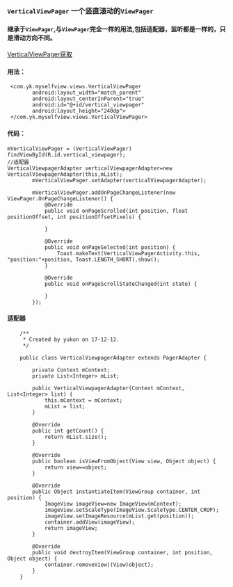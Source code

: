 ### `VerticalViewPager` 一个竖直滚动的`ViewPager`
#### 继承于`ViewPager`,与`ViewPager`完全一样的用法,包括适配器，监听都是一样的，只是滑动方向不同。
[VerticalViewPager获取](https://github.com/yukunkun/MySelfView/blob/master/app/src/main/java/com/yk/myselfview/views/VerticalViewPager.java)
#### 用法：
     <com.yk.myselfview.views.VerticalViewPager 
            android:layout_width="match_parent"
            android:layout_centerInParent="true"
            android:id="@+id/vertical_viewpager"
            android:layout_height="240dp">
     </com.yk.myselfview.views.VerticalViewPager>
#### 代码：
    mVerticalViewPager = (VerticalViewPager) findViewById(R.id.vertical_viewpager);
    //适配器
    VerticalViewpagerAdapter verticalViewpagerAdapter=new VerticalViewpagerAdapter(this,mList);
            mVerticalViewPager.setAdapter(verticalViewpagerAdapter);
    
            mVerticalViewPager.addOnPageChangeListener(new ViewPager.OnPageChangeListener() {
                @Override
                public void onPageScrolled(int position, float positionOffset, int positionOffsetPixels) {
    
                }
    
                @Override
                public void onPageSelected(int position) {
                    Toast.makeText(VerticalViewPagerActivity.this, "position:"+position, Toast.LENGTH_SHORT).show();
                }
    
                @Override
                public void onPageScrollStateChanged(int state) {
    
                }
            });
#### 适配器
        /**
         * Created by yukun on 17-12-12.
         */
        
        public class VerticalViewpagerAdapter extends PagerAdapter {
        
            private Context mContext;
            private List<Integer> mList;
        
            public VerticalViewpagerAdapter(Context mContext, List<Integer> list) {
                this.mContext = mContext;
                mList = list;
            }
        
            @Override
            public int getCount() {
                return mList.size();
            }
        
            @Override
            public boolean isViewFromObject(View view, Object object) {
                return view==object;
            }
        
            @Override
            public Object instantiateItem(ViewGroup container, int position) {
                ImageView imageView=new ImageView(mContext);
                imageView.setScaleType(ImageView.ScaleType.CENTER_CROP);
                imageView.setImageResource(mList.get(position));
                container.addView(imageView);
                return imageView;
            }
        
            @Override
            public void destroyItem(ViewGroup container, int position, Object object) {
                container.removeView((View)object);
            }
        }
            